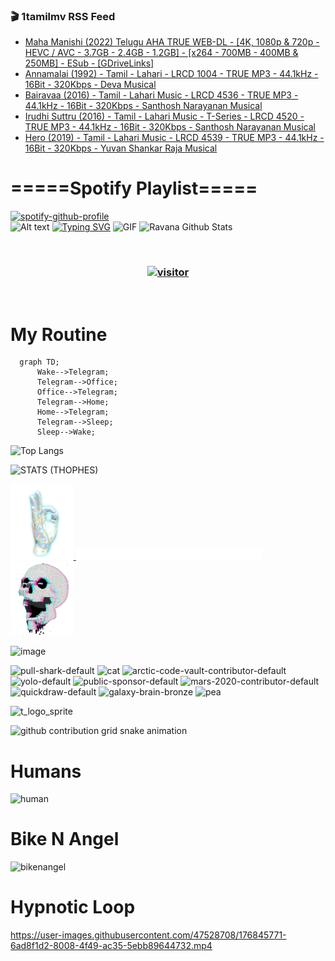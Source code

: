 ### 🎬 1tamilmv RSS Feed

<!-- BLOG-POST-LIST:START -->
- [Maha Manishi &lpar;2022&rpar; Telugu AHA TRUE WEB-DL - [4K, 1080p &amp; 720p - HEVC / AVC - 3.7GB - 2.4GB - 1.2GB] - [x264 - 700MB - 400MB &amp; 250MB] - ESub - [GDriveLinks]](https://www.1tamilmv.team/index.php?/forums/topic/167383-maha-manishi-2022-telugu-aha-true-web-dl-4k-1080p-720p-hevc-avc-37gb-24gb-12gb-x264-700mb-400mb-250mb-esub-gdrivelinks/&do=findComment&comment=333487)
- [Annamalai &lpar;1992&rpar; - Tamil - Lahari - LRCD 1004 - TRUE MP3 - 44.1kHz - 16Bit - 320Kbps - Deva Musical](https://www.1tamilmv.team/index.php?/forums/topic/167382-annamalai-1992-tamil-lahari-lrcd-1004-true-mp3-441khz-16bit-320kbps-deva-musical/&do=findComment&comment=333486)
- [Bairavaa &lpar;2016&rpar; - Tamil - Lahari Music - LRCD 4536 - TRUE MP3 - 44.1kHz - 16Bit - 320Kbps - Santhosh Narayanan Musical](https://www.1tamilmv.team/index.php?/forums/topic/167381-bairavaa-2016-tamil-lahari-music-lrcd-4536-true-mp3-441khz-16bit-320kbps-santhosh-narayanan-musical/&do=findComment&comment=333485)
- [Irudhi Suttru &lpar;2016&rpar; - Tamil - Lahari Music - T-Series - LRCD 4520 - TRUE MP3 - 44.1kHz - 16Bit - 320Kbps - Santhosh Narayanan Musical](https://www.1tamilmv.team/index.php?/forums/topic/167380-irudhi-suttru-2016-tamil-lahari-music-t-series-lrcd-4520-true-mp3-441khz-16bit-320kbps-santhosh-narayanan-musical/&do=findComment&comment=333484)
- [Hero &lpar;2019&rpar; - Tamil - Lahari Music - LRCD 4539 - TRUE MP3 - 44.1kHz - 16Bit - 320Kbps - Yuvan Shankar Raja Musical](https://www.1tamilmv.team/index.php?/forums/topic/167379-hero-2019-tamil-lahari-music-lrcd-4539-true-mp3-441khz-16bit-320kbps-yuvan-shankar-raja-musical/&do=findComment&comment=333483)
<!-- BLOG-POST-LIST:END -->

# =====Spotify Playlist=====
[![spotify-github-profile](https://spotify-github-profile.vercel.app/api/view?uid=31rfzgmuvvewegdlxvlev4ynz4vu&cover_image=true&theme=default&bar_color=53b14f&bar_color_cover=true)](https://ravana69.github.io/rss)
</br>
![Alt text](https://spotify-recently-played-readme.vercel.app/api?user=31rfzgmuvvewegdlxvlev4ynz4vu)
[![Typing SVG](https://readme-typing-svg.herokuapp.com?color=%2336BCF7&center=true&vCenter=true&multiline=true&height=81&lines=I+AM+RAVANA;CONTACT+ME+ON+TELEGRAM%3A+%40R4V4N4)](https://git.io/typing-svg)
<img align="centre" height="400px" width="490px" alt="GIF" src="https://github.com/ravana69/ravana69/blob/master/rvm.gif" />
![Ravana Github Stats](https://github-readme-stats.vercel.app/api?username=ravana69&&show_icons=true&theme=radical)

<br />
<h3 align="center"> <a href="https://t.me/r4v4n4"><img src="https://profile-counter.glitch.me/ravana69/count.svg" alt="visitor" width="600"></a> </h3>
</br>

<H1>My Routine</H1>

```mermaid
  graph TD;
      Wake-->Telegram;
      Telegram-->Office;
      Office-->Telegram;
      Telegram-->Home;
      Home-->Telegram;
      Telegram-->Sleep;
      Sleep-->Wake;
```
![Top Langs](https://github-readme-stats.vercel.app/api/top-langs/?username=ravana69&&show_icons=true&theme=radical)

![STATS (THOPHES)](https://github-profile-trophy.vercel.app/?username=ravana69&theme=gruvbox&margin-w=10&margin-h=15&column=8)
<br />
<p align="left">
    <a href="#">
        <img width="20%" src="./assets/images/hand.gif" alt="" />
    </a>
    <a href="#">
        <img width="59%" src="./assets/images/spacer.png" alt="" >
    </a>
    <a href="#">
        <img width="20%" src="./assets/images/skull.gif" alt="" />
    </a>
</p>


![image](https://user-images.githubusercontent.com/47528708/175298537-0623dc00-7b1a-4ec1-b5b1-71768763a234.png)

<img width="148" alt="pull-shark-default" src="https://user-images.githubusercontent.com/47528708/176419715-70981865-4dc6-489a-8a1a-06842db67b15.gif"> <img width="148" alt="cat" src="https://user-images.githubusercontent.com/47528708/179149594-60701d0e-e626-415f-9958-80736351eadd.gif"> <img width="148" alt="arctic-code-vault-contributor-default" src="https://user-images.githubusercontent.com/47528708/175267501-e1fbbb8f-c2b2-4882-b865-2ac4debef26c.png"> <img width="148" alt="yolo-default" src="https://user-images.githubusercontent.com/47528708/175267654-281a1880-1129-4b7b-bf2f-de5dd2bc5afa.png"> <img width="148" alt="public-sponsor-default" src="https://user-images.githubusercontent.com/47528708/175268448-2e78cc75-fb25-4d76-bd22-7df520446b45.png"> <img width="148" alt="mars-2020-contributor-default" src="https://user-images.githubusercontent.com/47528708/175268475-de6d987a-3be9-4353-86a5-23b422559355.png"> <img width="148" alt="quickdraw-default" src="https://user-images.githubusercontent.com/47528708/179148665-33e7c2c8-5d95-413e-8b25-6862820a5fe7.png"> <img width="148" alt="galaxy-brain-bronze" src="https://user-images.githubusercontent.com/47528708/176419717-e2fdca8b-0fdc-47dd-9511-a7ff52178a33.gif"> <img width="148" alt="pea" src="https://user-images.githubusercontent.com/47528708/179149608-800ce6e1-7d24-4bfe-8e84-5628e6d5497d.gif">

![t_logo_sprite](https://user-images.githubusercontent.com/47528708/175293007-21ff1792-1fca-4be3-bcae-12fdc3aa414f.svg)

![github contribution grid snake animation](https://raw.githubusercontent.com/ravana69/ravana69/output/github-contribution-grid-snake-dark.svg#gh-dark-mode-only)

# Humans
<img width="170" alt="human" src="https://user-images.githubusercontent.com/47528708/176413829-c142d478-1c96-4c3c-a2a4-2dd35374c335.gif">

# Bike N Angel
<img width="170" alt="bikenangel" src="https://user-images.githubusercontent.com/47528708/176616968-3a44f91e-8016-477c-9bb5-c4689a1adbee.gif">

# Hypnotic Loop

https://user-images.githubusercontent.com/47528708/176845771-6ad8f1d2-8008-4f49-ac35-5ebb89644732.mp4

